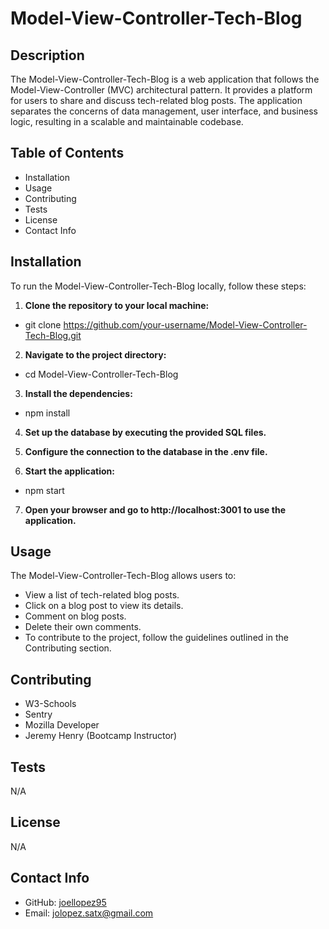 # Model-View-Controller-Tech-Blog

## Description
The Model-View-Controller-Tech-Blog is a web application that follows the Model-View-Controller (MVC) architectural pattern. It provides a platform for users to share and discuss tech-related blog posts. The application separates the concerns of data management, user interface, and business logic, resulting in a scalable and maintainable codebase.

## Table of Contents
- Installation
- Usage
- Contributing
- Tests
- License
- Contact Info

## Installation

To run the Model-View-Controller-Tech-Blog locally, follow these steps:

1. **Clone the repository to your local machine:**

- git clone https://github.com/your-username/Model-View-Controller-Tech-Blog.git

2. **Navigate to the project directory:**

- cd Model-View-Controller-Tech-Blog

3. **Install the dependencies:**

- npm install

4. **Set up the database by executing the provided SQL files.**

5. **Configure the connection to the database in the .env file.**

6. **Start the application:**

- npm start

7. **Open your browser and go to http://localhost:3001 to use the application.**

## Usage

The Model-View-Controller-Tech-Blog allows users to:

- View a list of tech-related blog posts.
- Click on a blog post to view its details.
- Comment on blog posts.
- Delete their own comments.
- To contribute to the project, follow the guidelines outlined in the Contributing section.



## Contributing
- W3-Schools
- Sentry
- Mozilla Developer
- Jeremy Henry (Bootcamp Instructor)

## Tests
N/A
## License
N/A

## Contact Info
- GitHub: [joellopez95](https://github.com/joellopez95)
- Email: jolopez.satx@gmail.com
